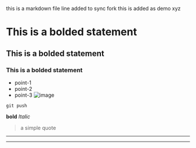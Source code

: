 this is a markdown file
line added to sync fork
this is added as demo
xyz
# This is a bolded statement 
## This is a bolded statement
### This is a bolded statement
* point-1
* point-2
* point-3
![image](https://github.com/theharpretsingh/demo-693/assets/110823944/36b0c9d8-f323-4547-8155-67aeebaa2180)

```
git push
```
**bold**
_Italic_
> a simple quote
***
---
